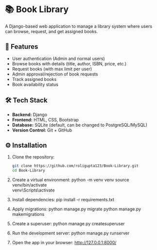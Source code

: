 # 📚 Book Library
A Django-based web application to manage a library system where users can browse, request, and get assigned books.


## 🚀 Features
- User authentication (Admin and normal users)
- Browse books with details (title, author, ISBN, price, etc.)
- Request books (with max limit per user)
- Admin approval/rejection of book requests
- Track assigned books
- Book availability status


## 🛠️ Tech Stack
- **Backend:** Django
- **Frontend:** HTML, CSS, Bootstrap
- **Database:** SQLite (default, can be changed to PostgreSQL/MySQL)
- **Version Control:** Git + GitHub


## ⚙️ Installation

1. Clone the repository:
   ```bash
   git clone https://github.com/roligupta123/Book-Library.git
   cd Book-Library

2.  Create a virtual environment:
  python -m venv venv
  source venv/bin/activate   
  venv\Scripts\activate

3. Install dependencies:
   pip install -r requirements.txt

4. Apply migrations:
   python manage.py migrate
   python manage.py makemigrations

5. Create a superuser:
   python manage.py createsuperuser

6. Run the development server:
   python manage.py runserver

7. Open the app in your browser:
   http://127.0.0.1:8000/

